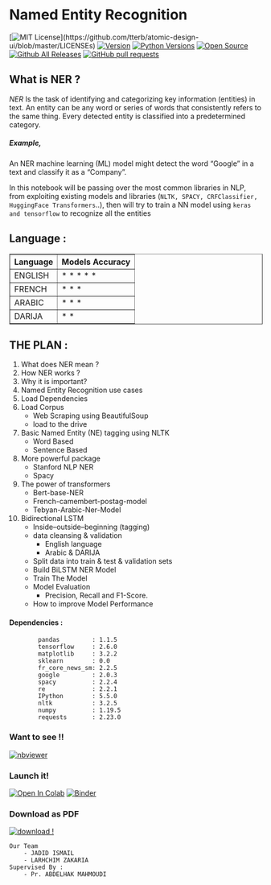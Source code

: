 # Named Entity Recognition 
[![MIT License](https://img.shields.io/apm/l/atomic-design-ui.svg?)](https://github.com/tterb/atomic-design-ui/blob/master/LICENSEs)
[![Version](https://badge.fury.io/gh/tterb%2FHyde.svg)](https://badge.fury.io/gh/tterb%2FHyde)
[![Python Versions](https://img.shields.io/pypi/pyversions/yt2mp3.svg)](https://pypi.python.org/pypi/yt2mp3/)
[![Open Source](https://badges.frapsoft.com/os/v1/open-source.svg?v=103)](https://opensource.org/)
[![Github All Releases](https://img.shields.io/github/downloads/atom/atom/total.svg?style=flat)]()
[![GitHub pull requests](https://img.shields.io/github/issues-pr/cdnjs/cdnjs.svg?style=flat)]()


## What is NER ?
_NER_ Is the task of identifying and categorizing key information (entities) in text. An entity can be any word or series of words that consistently refers to the same thing. Every detected entity is classified into a predetermined category. 

##### Example, 

An NER machine learning (ML) model might detect the word “Google” in a text and classify it as a “Company”.

In this notebook will be passing over the most common libraries in NLP, from exploiting existing models and libraries (`NLTK, SPACY, CRFClassifier, HuggingFace Transformers`..), then will try to train a NN model using `keras and tensorflow` to recognize all the entities 

##  Language :

<div>
<table border="1" class="dataframe">
  <thead>
    <tr style="text-align: canter;">
      <th>Language</th>
      <th>Models Accuracy</th>
    </tr>
  </thead>
  <tbody>
    <tr>
      <td>ENGLISH</td>
      <td>* * * * *</td>
    </tr>
    <tr>
      <td>FRENCH</td>
      <td>* * *</td>
    </tr>
    <tr>
      <td>ARABIC</td>
      <td>* * *</td>
    </tr>
    <tr>
      <td>DARIJA</td>
      <td>* * </td>
    </tr>
  </tbody>
</table>
</div>

## THE PLAN :

1.   What does NER mean ?
2.   How NER works ?
3.   Why it is important?
3.   Named Entity Recognition use cases
4.   Load Dependencies
5.   Load Corpus
        -   Web Scraping using BeautifulSoup
        -   load to the drive
6.   Basic Named Entity (NE) tagging using NLTK
        -   Word Based
        -   Sentence Based
7.   More powerful package
        -   Stanford NLP NER
        -   Spacy
8.  The power of transformers
      - Bert-base-NER
      - French-camembert-postag-model
      - Tebyan-Arabic-Ner-Model
9.  Bidirectional LSTM 
    -   Inside–outside–beginning (tagging)
    -   data cleansing & validation
        -   English language
        -   Arabic & DARIJA
    -   Split data into train & test & validation sets 
    -   Build BiLSTM NER Model
    -   Train The Model
    -   Model Evaluation
        - Precision, Recall and F1-Score.
    -   How to improve Model Performance
    
#### Dependencies :

            pandas         : 1.1.5
            tensorflow     : 2.6.0
            matplotlib     : 3.2.2
            sklearn        : 0.0
            fr_core_news_sm: 2.2.5
            google         : 2.0.3
            spacy          : 2.2.4
            re             : 2.2.1
            IPython        : 5.5.0
            nltk           : 3.2.5
            numpy          : 1.19.5
            requests       : 2.23.0
            
            
### Want to see !! 
[![nbviewer](https://raw.githubusercontent.com/jupyter/design/master/logos/Badges/nbviewer_badge.svg)](https://nbviewer.jupyter.org/github/ZakariaLarhchim/named_entity_reco/blob/main/Named_Enitity_Extraction.ipynb)
### Launch it!
[![Open In Colab](https://colab.research.google.com/assets/colab-badge.svg)](https://colab.research.google.com/github/ZakariaLarhchim/named_entity_reco/blob/main/Named_Enitity_Extraction.ipynb)
[![Binder](https://mybinder.org/badge_logo.svg)](https://mybinder.org/v2/gh/ZakariaLarhchim/named_entity_reco/main?filepath=Named_Enitity_Extraction.ipynb)
### Download as PDF
[![download !](https://img.shields.io/badge/Download-here-green)](https://drive.google.com/file/d/1g_4mQVyx0PMDoPG6MhQlyXmr_Ebs0Oka/view?usp=sharing)
        

    Our Team
        - JADID ISMAIL
        - LARHCHIM ZAKARIA
    Supervised By :    
        - Pr. ABDELHAK MAHMOUDI
        

